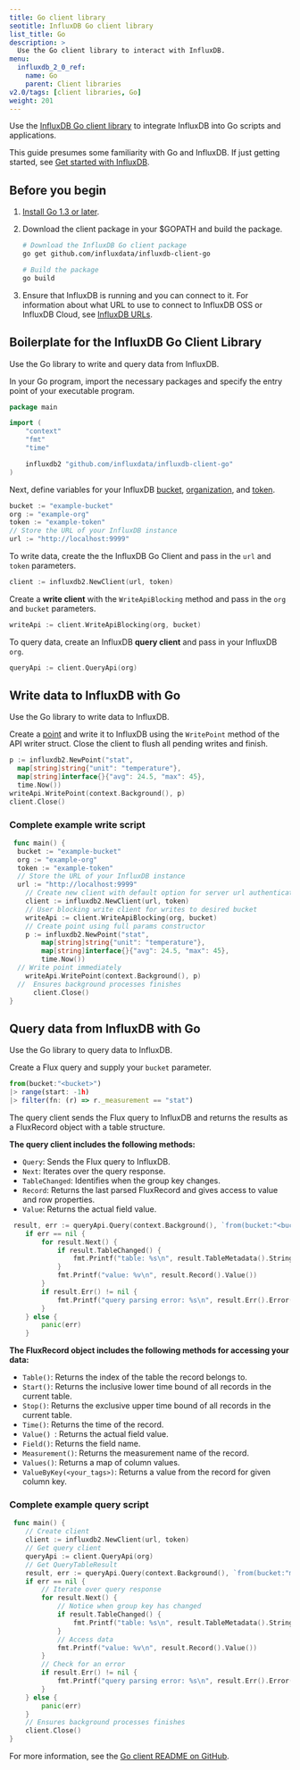 ```yaml
---
title: Go client library
seotitle: InfluxDB Go client library
list_title: Go
description: >
  Use the Go client library to interact with InfluxDB.
menu:
  influxdb_2_0_ref:
    name: Go
    parent: Client libraries
v2.0/tags: [client libraries, Go]
weight: 201
---
```


Use the [InfluxDB Go client library](https://github.com/influxdata/influxdb-client-go) to integrate InfluxDB into Go scripts and applications.

This guide presumes some familiarity with Go and InfluxDB.
If just getting started, see [Get started with InfluxDB](/v2.0/get-started/).

## Before you begin
   
1. [Install Go 1.3 or later](https://golang.org/doc/install).
2. Download the client package in your $GOPATH and build the package.

    ```sh
    # Download the InfluxDB Go client package
    go get github.com/influxdata/influxdb-client-go

    # Build the package
    go build
    ```
3. Ensure that InfluxDB is running and you can connect to it.
   For information about what URL to use to connect to InfluxDB OSS or InfluxDB Cloud, see [InfluxDB URLs](/v2.0/reference/urls/).

## Boilerplate for the InfluxDB Go Client Library  

Use the Go library to write and query data from InfluxDB.

In your Go program, import the necessary packages and specify the entry point of your executable program.

```go
package main

import (
	"context"
	"fmt"
	"time"

	influxdb2 "github.com/influxdata/influxdb-client-go"
)
```

Next, define variables for your InfluxDB [bucket](/v2.0/organizations/buckets/), [organization](/v2.0/organizations/), and [token](/v2.0/security/tokens/).

```go
bucket := "example-bucket"
org := "example-org"
token := "example-token"
// Store the URL of your InfluxDB instance
url := "http://localhost:9999"
```

To write data, create the the InfluxDB Go Client and pass in the `url` and `token` parameters.

```go
client := influxdb2.NewClient(url, token)
```

Create a **write client** with the `WriteApiBlocking` method and pass in the `org` and `bucket` parameters. 

```go
writeApi := client.WriteApiBlocking(org, bucket)
```

To query data, create an InfluxDB **query client** and pass in your InfluxDB `org`.

```go
queryApi := client.QueryApi(org)
```

## Write data to InfluxDB with Go

Use the Go library to write data to InfluxDB.

Create a [point](/v2.0/reference/glossary/#point) and write it to InfluxDB using the `WritePoint` method of the API writer struct.
Close the client to flush all pending writes and finish. 

```go
p := influxdb2.NewPoint("stat",
  map[string]string{"unit": "temperature"},
  map[string]interface{}{"avg": 24.5, "max": 45},
  time.Now())
writeApi.WritePoint(context.Background(), p)
client.Close()
```

### Complete example write script
```go
 func main() {
  bucket := "example-bucket"
  org := "example-org"
  token := "example-token"
  // Store the URL of your InfluxDB instance
  url := "http://localhost:9999"
	// Create new client with default option for server url authenticate by token
	client := influxdb2.NewClient(url, token)
	// User blocking write client for writes to desired bucket
	writeApi := client.WriteApiBlocking(org, bucket)
	// Create point using full params constructor
	p := influxdb2.NewPoint("stat",
		map[string]string{"unit": "temperature"},
		map[string]interface{}{"avg": 24.5, "max": 45},
		time.Now())
  // Write point immediately
	writeApi.WritePoint(context.Background(), p)
  //  Ensures background processes finishes
  	  client.Close()
}
```
## Query data from InfluxDB with Go
Use the Go library to query data to InfluxDB.

Create a Flux query and supply your `bucket` parameter. 

```js
from(bucket:"<bucket>")
|> range(start: -1h)
|> filter(fn: (r) => r._measurement == "stat")
```

The query client sends the Flux query to InfluxDB and returns the results as a FluxRecord object with a table structure.

**The query client includes the following methods:**

- `Query`: Sends the Flux query to InfluxDB. 
- `Next`: Iterates over the query response.
- `TableChanged`: Identifies when the group key changes. 
- `Record`: Returns the last parsed FluxRecord and gives access to value and row properties.
- `Value`: Returns the actual field value.

```go
 result, err := queryApi.Query(context.Background(), `from(bucket:"<bucket>")|> range(start: -1h) |> filter(fn: (r) => r._measurement == "stat")`)
    if err == nil {
        for result.Next() {
            if result.TableChanged() {
                fmt.Printf("table: %s\n", result.TableMetadata().String())
            }
            fmt.Printf("value: %v\n", result.Record().Value())
        }
        if result.Err() != nil {
            fmt.Printf("query parsing error: %s\n", result.Err().Error())
        }
    } else {
        panic(err)
    }
```

**The FluxRecord object includes the following methods for accessing your data:**

- `Table()`: Returns the index of the table the record belongs to.
- `Start()`: Returns the inclusive lower time bound of all records in the current table.
- `Stop()`: Returns the exclusive upper time bound of all records in the current table.
- `Time()`: Returns the time of the record.
- `Value() `: Returns the actual field value.
- `Field()`: Returns the field name.
- `Measurement()`: Returns the measurement name of the record.
- `Values()`: Returns a map of column values.
- `ValueByKey(<your_tags>)`: Returns a value from the record for given column key.


### Complete example query script

```go
 func main() {
    // Create client
    client := influxdb2.NewClient(url, token)
    // Get query client
    queryApi := client.QueryApi(org)
    // Get QueryTableResult
    result, err := queryApi.Query(context.Background(), `from(bucket:"my-bucket")|> range(start: -1h) |> filter(fn: (r) => r._measurement == "stat")`)
    if err == nil {
        // Iterate over query response
        for result.Next() {
            // Notice when group key has changed
            if result.TableChanged() {
                fmt.Printf("table: %s\n", result.TableMetadata().String())
            }
            // Access data
            fmt.Printf("value: %v\n", result.Record().Value())
        }
        // Check for an error
        if result.Err() != nil {
            fmt.Printf("query parsing error: %s\n", result.Err().Error())
        }
    } else {
        panic(err)
    }
    // Ensures background processes finishes
    client.Close()
}
```

For more information, see the [Go client README on GitHub](https://github.com/influxdata/influxdb-client-go).